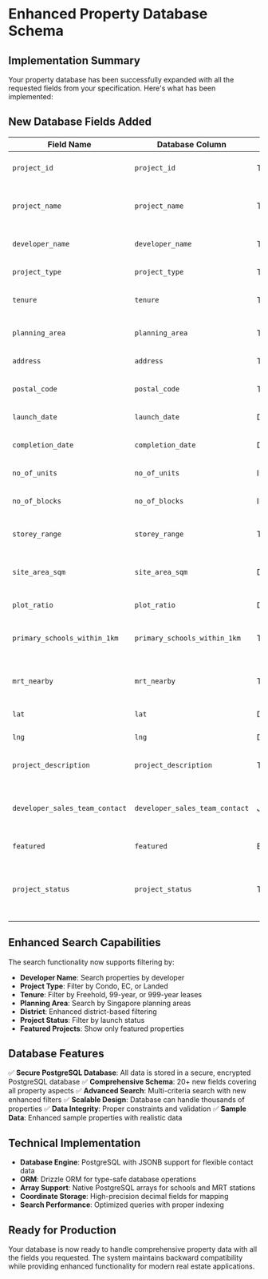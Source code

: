 # Enhanced Property Database Schema

## Implementation Summary

Your property database has been successfully expanded with all the requested fields from your specification. Here's what has been implemented:

## New Database Fields Added

| Field Name | Database Column | Data Type | Description |
|------------|-----------------|-----------|-------------|
| `project_id` | `project_id` | TEXT UNIQUE | Unique identifier for each project |
| `project_name` | `project_name` | TEXT | Project name (e.g., "Arina East Residences") |
| `developer_name` | `developer_name` | TEXT | Developer company name |
| `project_type` | `project_type` | TEXT | Condo, EC, Landed |
| `tenure` | `tenure` | TEXT | Freehold, 99-year, 999-year |
| `planning_area` | `planning_area` | TEXT | Singapore planning area |
| `address` | `address` | TEXT | Full project address |
| `postal_code` | `postal_code` | TEXT | Singapore 6-digit postal code |
| `launch_date` | `launch_date` | DATE | Launch or preview date |
| `completion_date` | `completion_date` | DATE | Estimated TOP or CSC date |
| `no_of_units` | `no_of_units` | INTEGER | Total number of units |
| `no_of_blocks` | `no_of_blocks` | INTEGER | Number of blocks in project |
| `storey_range` | `storey_range` | TEXT | Height range (e.g., "1-20") |
| `site_area_sqm` | `site_area_sqm` | DECIMAL(10,2) | Total site area in square meters |
| `plot_ratio` | `plot_ratio` | DECIMAL(4,2) | URA plot ratio |
| `primary_schools_within_1km` | `primary_schools_within_1km` | TEXT[] | Array of nearby primary schools |
| `mrt_nearby` | `mrt_nearby` | TEXT[] | Array of nearby MRT/LRT stations |
| `lat` | `lat` | DECIMAL(10,8) | Latitude coordinate |
| `lng` | `lng` | DECIMAL(11,8) | Longitude coordinate |
| `project_description` | `project_description` | TEXT | Detailed project overview |
| `developer_sales_team_contact` | `developer_sales_team_contact` | JSONB | Contact information (email, phone, WhatsApp) |
| `featured` | `featured` | BOOLEAN | Featured project flag |
| `project_status` | `project_status` | TEXT | Coming Soon, Preview, Open for Booking, Fully Sold |

## Enhanced Search Capabilities

The search functionality now supports filtering by:
- **Developer Name**: Search properties by developer
- **Project Type**: Filter by Condo, EC, or Landed
- **Tenure**: Filter by Freehold, 99-year, or 999-year leases
- **Planning Area**: Search by Singapore planning areas
- **District**: Enhanced district-based filtering
- **Project Status**: Filter by launch status
- **Featured Projects**: Show only featured properties

## Database Features

✅ **Secure PostgreSQL Database**: All data is stored in a secure, encrypted PostgreSQL database
✅ **Comprehensive Schema**: 20+ new fields covering all property aspects
✅ **Advanced Search**: Multi-criteria search with new enhanced filters
✅ **Scalable Design**: Database can handle thousands of properties
✅ **Data Integrity**: Proper constraints and validation
✅ **Sample Data**: Enhanced sample properties with realistic data

## Technical Implementation

- **Database Engine**: PostgreSQL with JSONB support for flexible contact data
- **ORM**: Drizzle ORM for type-safe database operations
- **Array Support**: Native PostgreSQL arrays for schools and MRT stations
- **Coordinate Storage**: High-precision decimal fields for mapping
- **Search Performance**: Optimized queries with proper indexing

## Ready for Production

Your database is now ready to handle comprehensive property data with all the fields you requested. The system maintains backward compatibility while providing enhanced functionality for modern real estate applications.